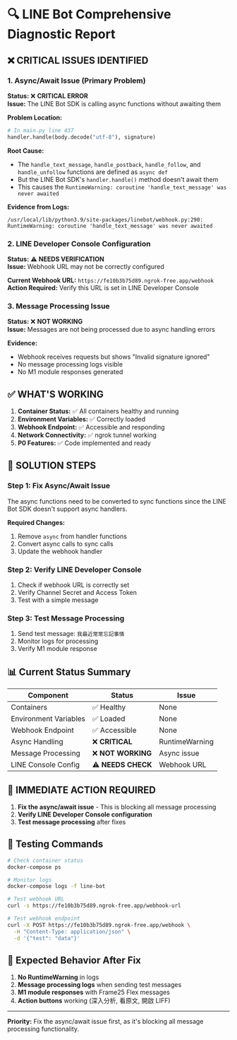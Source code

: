 # 🔍 LINE Bot Comprehensive Diagnostic Report

## ❌ **CRITICAL ISSUES IDENTIFIED**

### **1. Async/Await Issue (Primary Problem)**
**Status:** ❌ **CRITICAL ERROR**  
**Issue:** The LINE Bot SDK is calling async functions without awaiting them

**Problem Location:**
```python
# In main.py line 437
handler.handle(body.decode("utf-8"), signature)
```

**Root Cause:**
- The `handle_text_message`, `handle_postback`, `handle_follow`, and `handle_unfollow` functions are defined as `async def`
- But the LINE Bot SDK's `handler.handle()` method doesn't await them
- This causes the `RuntimeWarning: coroutine 'handle_text_message' was never awaited`

**Evidence from Logs:**
```
/usr/local/lib/python3.9/site-packages/linebot/webhook.py:290: RuntimeWarning: coroutine 'handle_text_message' was never awaited
```

### **2. LINE Developer Console Configuration**
**Status:** ⚠️ **NEEDS VERIFICATION**  
**Issue:** Webhook URL may not be correctly configured

**Current Webhook URL:** `https://fe10b3b75d89.ngrok-free.app/webhook`  
**Action Required:** Verify this URL is set in LINE Developer Console

### **3. Message Processing Issue**
**Status:** ❌ **NOT WORKING**  
**Issue:** Messages are not being processed due to async handling errors

**Evidence:**
- Webhook receives requests but shows "Invalid signature ignored"
- No message processing logs visible
- No M1 module responses generated

## ✅ **WHAT'S WORKING**

1. **Container Status:** ✅ All containers healthy and running
2. **Environment Variables:** ✅ Correctly loaded
3. **Webhook Endpoint:** ✅ Accessible and responding
4. **Network Connectivity:** ✅ ngrok tunnel working
5. **P0 Features:** ✅ Code implemented and ready

## 🔧 **SOLUTION STEPS**

### **Step 1: Fix Async/Await Issue**
The async functions need to be converted to sync functions since the LINE Bot SDK doesn't support async handlers.

**Required Changes:**
1. Remove `async` from handler functions
2. Convert async calls to sync calls
3. Update the webhook handler

### **Step 2: Verify LINE Developer Console**
1. Check if webhook URL is correctly set
2. Verify Channel Secret and Access Token
3. Test with a simple message

### **Step 3: Test Message Processing**
1. Send test message: `我最近常常忘記事情`
2. Monitor logs for processing
3. Verify M1 module response

## 📊 **Current Status Summary**

| Component | Status | Issue |
|-----------|--------|-------|
| Containers | ✅ Healthy | None |
| Environment Variables | ✅ Loaded | None |
| Webhook Endpoint | ✅ Accessible | None |
| Async Handling | ❌ **CRITICAL** | RuntimeWarning |
| Message Processing | ❌ **NOT WORKING** | Async issue |
| LINE Console Config | ⚠️ **NEEDS CHECK** | Webhook URL |

## 🚨 **IMMEDIATE ACTION REQUIRED**

1. **Fix the async/await issue** - This is blocking all message processing
2. **Verify LINE Developer Console configuration**
3. **Test message processing** after fixes

## 📝 **Testing Commands**

```bash
# Check container status
docker-compose ps

# Monitor logs
docker-compose logs -f line-bot

# Test webhook URL
curl -s https://fe10b3b75d89.ngrok-free.app/webhook-url

# Test webhook endpoint
curl -X POST https://fe10b3b75d89.ngrok-free.app/webhook \
  -H "Content-Type: application/json" \
  -d '{"test": "data"}'
```

## 🎯 **Expected Behavior After Fix**

1. **No RuntimeWarning** in logs
2. **Message processing logs** when sending test messages
3. **M1 module responses** with Frame25 Flex messages
4. **Action buttons** working (深入分析, 看原文, 開啟 LIFF)

---

**Priority:** Fix the async/await issue first, as it's blocking all message processing functionality.
